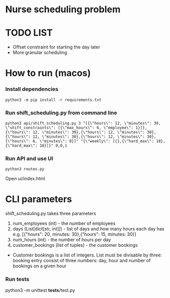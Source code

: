 # Nurse scheduling problem

# TODO LIST

- Offset constraint for starting the day later 
- More granular scheduling

# How to run (macos)

### Install dependencies

```
python3 -m pip install -r requirements.txt
```

### Run shift_scheduling.py from command line

```
python3 api/shift_scheduling.py 3 "[{\"hours\": 12, \"minutes\": 30, \"shift_constraints\": [{\"max_hours\": 6, \"employee\": 1}]},{\"hours\": 12, \"minutes\": 30},{\"hours\": 12, \"minutes\": 30},{\"hours\": 12, \"minutes\": 30},{\"hours\": 12, \"minutes\": 30},{\"hours\": 6, \"minutes\": 0}]" "{\"weekly\": [{},{\"hard_max\": 18},{\"hard_max\": 18}]}" 0,0,1
```

### Run API and use UI

```
python3 routes.py
```

Open ui/index.html

# CLI parameters

shift_scheduling.py takes three parameters

1. num_employees (int) - the number of employees
2. days (List[dict[str, int]]) - list of days and how many hours each day has e.g. [{"hours": 20, minutes: 30},{"hours": 15, minutes: 30}]
3. num_hours (int) - the number of hours per day
4. customer_bookings (list of tuples) - the customer bookings

- Customer bookings is a list of integers. List must be divisable by three: booking entry consist of three numbers: day, hour and number of bookings on a given hour

### Run tests

python3 -m unittest **tests**/test.py
